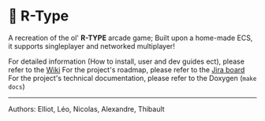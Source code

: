# 👾 R-Type


A recreation of the ol' **R-TYPE** arcade game;
Built upon a home-made ECS, it supports singleplayer and networked multiplayer!

For detailed information (How to install, user and dev guides ect), please refer to the [Wiki](https://rtype-docs.a1ex.fr/docs/intro)
For the project's roadmap, please refer to the [Jira board](https://444leod.atlassian.net/jira/software/projects/RTYPE/boards/30)
For the project's technical documentation, please refer to the Doxygen (`make docs`)

---

Authors: Elliot, Léo, Nicolas, Alexandre, Thibault

